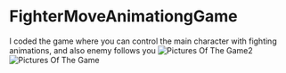 # FighterMoveAnimationgGame
I coded the game where you can control the main character with fighting animations, and also enemy follows you
![Pictures Of The Game2](https://user-images.githubusercontent.com/132342152/235746630-4ed74923-fbe6-46c5-8725-abcdcb4b2f04.png)
![Pictures Of The Game](https://user-images.githubusercontent.com/132342152/235746778-22906f94-c8c0-41fa-9a20-a8d1051831c1.png)
